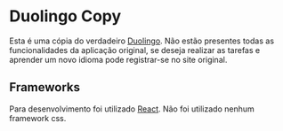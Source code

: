 # Duolingo Copy

Esta é uma cópia do verdadeiro [Duolingo](https://www.duolingo.com/). Não estão presentes todas as funcionalidades da aplicação original, se deseja realizar as tarefas e aprender um novo idioma pode registrar-se no site original.

## Frameworks

Para desenvolvimento foi utilizado [React](https://pt-br.reactjs.org/). Não foi utilizado nenhum framework css.
